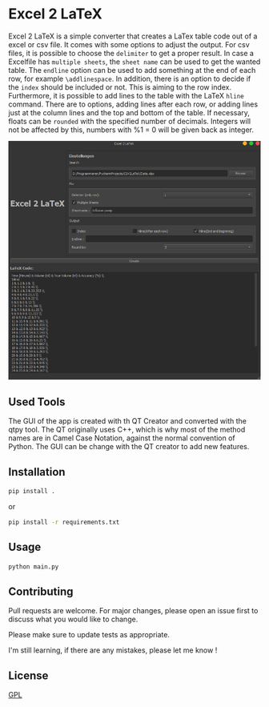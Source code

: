 # Excel 2 LaTeX

Excel 2 LaTeX is a simple converter that creates a LaTex table code out of a excel or csv file. It comes with some options
to adjust the output. For csv files, it is possible to choose the `delimiter` to get a proper result. In case a Excelfile
has `multiple sheets`, the `sheet name` can be used to get the wanted table.  The `endline` option can be used to add something at the end of each row, for example `\addlinespace`.
In addition, there is an option to decide if the `index` should be included or not. This is aiming to the row index.
Furthermore, it is possible to add lines to the table with the LaTeX `hline` command. There are to options, adding lines after each row, or adding lines just at the column lines and the 
top and bottom of the table. If necessary, floats can be `rounded` with the specified number of decimals. Integers will not be
affected by this, numbers with %1 = 0 will be given back as integer.

![img.png](img.png)
## Used Tools

The GUI of the app is created with th QT Creator and converted with the qtpy tool. The QT originally uses C++, which is why
most of the method names are in Camel Case Notation, against the normal convention of Python.
The GUI can be change with the QT creator to add new features.

## Installation

```bash
pip install .
```
or

```bash
pip install -r requirements.txt
```

## Usage

```python
python main.py
```
## Contributing
Pull requests are welcome. For major changes, please open an issue first to discuss what you would like to change.

Please make sure to update tests as appropriate.

I'm still learning, if there are any mistakes, please let me know !
## License
[GPL](https://www.gnu.org/licenses/why-not-lgpl.html)

